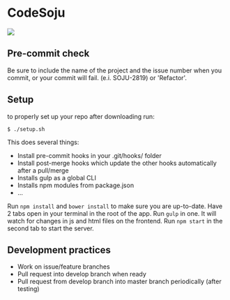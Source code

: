 # CodeSoju

<img src="https://github.com/Cedrusco/soju/blob/develop/client/app/assets/images/readMe.png?raw=true"></img>

## Pre-commit check
Be sure to include the name of the project and the issue number when you commit,
or your commit will fail. (e.i. SOJU-2819) or 'Refactor'.

## Setup
to properly set up your repo after downloading run:
```
$ ./setup.sh
```
This does several things:
- Install pre-commit hooks in your .git/hooks/ folder
- Install post-merge hooks which update the other hooks automatically after a pull/merge
- Installs gulp as a global CLI
- Installs npm modules from package.json
- ...

Run `npm install` and `bower install` to make sure you are up-to-date.
Have 2 tabs open in your terminal in the root of the app. Run `gulp` in one. It will watch for changes in js and html files on the frontend. Run `npm start` in the second tab to start the server.

## Development practices
- Work on issue/feature branches
- Pull request into develop branch when ready
- Pull request from develop branch into master branch periodically (after testing) 

